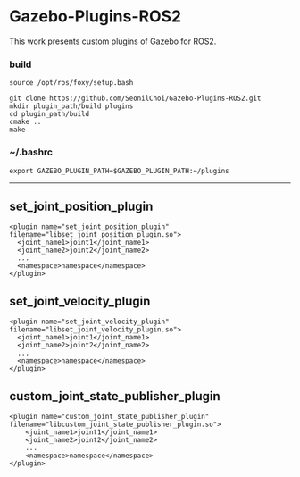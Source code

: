 # Gazebo-Plugins-ROS2

This work presents custom plugins of Gazebo for ROS2.

### build
```
source /opt/ros/foxy/setup.bash
```
```
git clone https://github.com/SeonilChoi/Gazebo-Plugins-ROS2.git
mkdir plugin_path/build plugins
cd plugin_path/build
cmake ..
make
```

### ~/.bashrc
```
export GAZEBO_PLUGIN_PATH=$GAZEBO_PLUGIN_PATH:~/plugins
```

---

## set_joint_position_plugin
```
<plugin name="set_joint_position_plugin" filename="libset_joint_position_plugin.so">
  <joint_name1>joint1</joint_name1>
  <joint_name2>joint2</joint_name2>
  ...
  <namespace>namespace</namespace>
</plugin>
```

## set_joint_velocity_plugin
```
<plugin name="set_joint_velocity_plugin" filename="libset_joint_velocity_plugin.so">
  <joint_name1>joint1</joint_name1>
  <joint_name2>joint2</joint_name2>
  ...
  <namespace>namespace</namespace>
</plugin>
```

## custom_joint_state_publisher_plugin
```
<plugin name="custom_joint_state_publisher_plugin" filename="libcustom_joint_state_publisher_plugin.so">
    <joint_name1>joint1</joint_name1>
    <joint_name2>joint2</joint_name2>
    ...
    <namespace>namespace</namespace>
</plugin>
```
